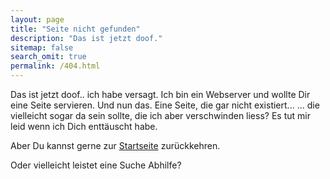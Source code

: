 ```yaml
---
layout: page
title: "Seite nicht gefunden"
description: "Das ist jetzt doof."
sitemap: false
search_omit: true
permalink: /404.html
---  
```


Das ist jetzt doof.. ich habe versagt. 
Ich bin ein Webserver und wollte Dir eine Seite servieren. Und nun das. Eine Seite, die gar nicht existiert...
... die vielleicht sogar da sein sollte, die ich aber verschwinden liess?
Es tut mir leid wenn ich Dich entt&auml;uscht habe.

Aber Du kannst gerne zur <a href="http://schaffenburg.de">Startseite</a> zurückkehren. 

Oder vielleicht leistet eine Suche Abhilfe?

<script type="text/javascript">
  var GOOG_FIXURL_LANG = 'de';
  var GOOG_FIXURL_SITE = '{{ site.url }}'
</script>
<script type="text/javascript"
  src="//linkhelp.clients.google.com/tbproxy/lh/wm/fixurl.js">
</script>
